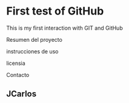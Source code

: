 # First test of GitHub

This is my first interaction with GIT and GitHub

Resumen del proyecto



instrucciones de uso


licensia 

Contacto

## JCarlos
